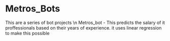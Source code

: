 # Metros_Bots
This are a series of bot projects \n
Metros_bot - This predicts the salary of it proffessionals based on their years of experience.
it uses linear regression to make this possible 
